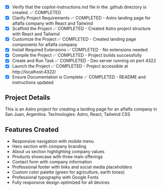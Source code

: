 <!-- Use this file to provide workspace-specific custom instructions to Copilot. For more details, visit https://code.visualstudio.com/docs/copilot/copilot-customization#_use-a-githubcopilotinstructionsmd-file -->
- [x] Verify that the copilot-instructions.md file in the .github directory is created. ✅ COMPLETED
- [x] Clarify Project Requirements ✅ COMPLETED - Astro landing page for alfalfa company with React and Tailwind
- [x] Scaffold the Project ✅ COMPLETED - Created Astro project structure with React and Tailwind
- [x] Customize the Project ✅ COMPLETED - Created landing page components for alfalfa company
- [x] Install Required Extensions ✅ COMPLETED - No extensions needed
- [x] Compile the Project ✅ COMPLETED - Project builds successfully
- [x] Create and Run Task ✅ COMPLETED - Dev server running on port 4322
- [x] Launch the Project ✅ COMPLETED - Project accessible at http://localhost:4322/
- [x] Ensure Documentation is Complete ✅ COMPLETED - README and instructions updated

## Project Details
This is an Astro project for creating a landing page for an alfalfa company in San Juan, Argentina.
Technologies: Astro, React, Tailwind CSS

## Features Created
- Responsive navigation with mobile menu
- Hero section with company branding
- About us section highlighting company values
- Products showcase with three main offerings
- Contact form with company information
- Professional footer with links and social media placeholders
- Custom color palette (green for agriculture, earth tones)
- Professional typography with Google Fonts
- Fully responsive design optimized for all devices